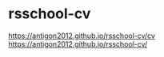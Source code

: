 # rsschool-cv

https://antigon2012.github.io/rsschool-cv/cv
https://antigon2012.github.io/rsschool-cv/
